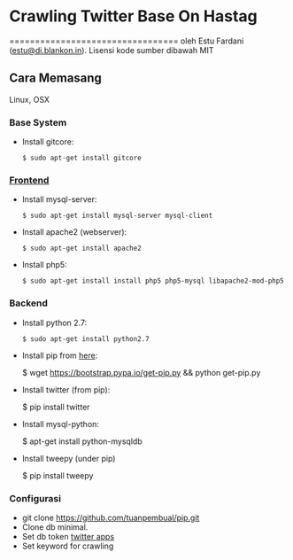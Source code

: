 # Crawling Twitter Base On Hastag
=================================
oleh Estu Fardani (estu@di.blankon.in). Lisensi kode sumber dibawah MIT

## Cara Memasang
Linux, OSX

### Base System
* Install gitcore:

  `$ sudo apt-get install gitcore`

### [Frontend](https://wiki.debian.org/LaMp)
* Install mysql-server:

  `$ sudo apt-get install mysql-server mysql-client`
* Install apache2 (webserver):

  `$ sudo apt-get install apache2`
* Install php5:

  `$ sudo apt-get install install php5 php5-mysql libapache2-mod-php5`

### Backend
* Install python 2.7:

  `$ sudo apt-get install python2.7`
* Install pip from [here](https://pip.pypa.io/en/latest/installing.html):

  $ wget https://bootstrap.pypa.io/get-pip.py && python get-pip.py
* Install twitter (from pip):

  $ pip install twitter
* Install mysql-python:

  $ apt-get install python-mysqldb
* Install tweepy (under pip)

  $ pip install tweepy

### Configurasi
* git clone https://github.com/tuanpembual/pip.git
* Clone db minimal.
* Set db token [twitter apps](https://apps.twitter.com/)
* Set keyword for crawling

